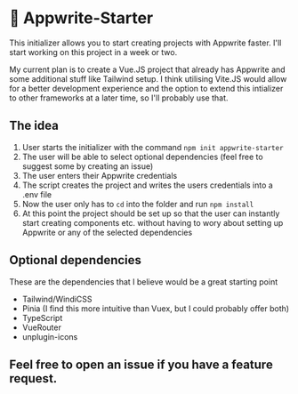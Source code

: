 # 🚀 Appwrite-Starter
This initializer allows you to start creating projects with Appwrite faster.
I'll start working on this project in a week or two.

My current plan is to create a Vue.JS project that already has Appwrite and some additional stuff like Tailwind setup. I think utilising Vite.JS would allow for a better development experience and the option to extend this intializer to other frameworks at a later time, so I'll probably use that.

## The idea
1. User starts the initializer with the command `npm init appwrite-starter`
2. The user will be able to select optional dependencies (feel free to suggest some by creating an issue)
3. The user enters their Appwrite credentials
4. The script creates the project and writes the users credentials into a .env file
5. Now the user only has to `cd` into the folder and run `npm install`
6. At this point the project should be set up so that the user can instantly start creating components etc. without having to wory about setting up Appwrite or any of the selected dependencies


## Optional dependencies
These are the dependencies that I believe would be a great starting point

- Tailwind/WindiCSS
- Pinia (I find this more intuitive than Vuex, but I could probably offer both)
- TypeScript
- VueRouter
- unplugin-icons

## Feel free to open an issue if you have a feature request.
